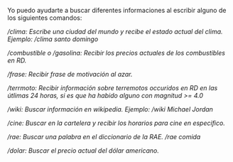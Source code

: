 
   Yo puedo ayudarte a buscar diferentes informaciones al escribir alguno de los siguientes comandos:


   */clima:* _Escribe una ciudad del mundo y recibe el estado actual del clima. Ejemplo:_ */clima santo domingo*

   */combustible o /gasolina:* _Recibir los precios actuales de los combustibles en RD._

   */frase:* _Recibir frase de motivación al azar._

   */terrmoto:* _Recibir información sobre terremotos occuridos en RD en las útlimas 24 horas, si es que ha habido alguno con magnitud >= 4.0_

   */wiki:*  _Buscar información en wikipedia. Ejemplo:_ */wiki Michael Jordan*

   */cine:* _Buscar en la cartelera y recibir los horarios para cine en especifico._

   */rae:* _Buscar una palabra en el diccionario de la RAE._ */rae comida*

   */dolar:* _Buscar el precio actual del dólar americano._
